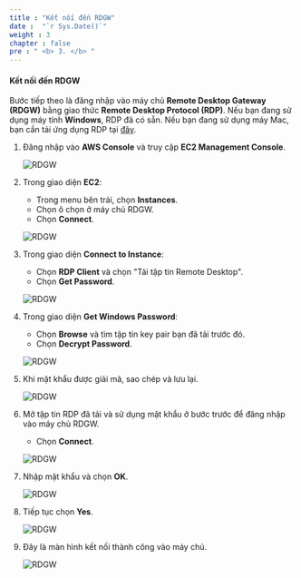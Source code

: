```yaml
---
title : "Kết nối đến RDGW"
date :  "`r Sys.Date()`" 
weight : 3
chapter : false
pre : " <b> 3. </b> "
---
```


#### Kết nối đến RDGW

Bước tiếp theo là đăng nhập vào máy chủ **Remote Desktop Gateway (RDGW)** bằng giao thức **Remote Desktop Protocol (RDP)**. Nếu bạn đang sử dụng máy tính **Windows**, RDP đã có sẵn. Nếu bạn đang sử dụng máy Mac, bạn cần tải ứng dụng RDP tại [đây](https://docs.microsoft.com/en-us/windows-server/remote/remote-desktop-services/clients/remote-desktop-mac).

1. Đăng nhập vào **AWS Console** và truy cập **EC2 Management Console**.

   ![RDGW](/images/3-RDGW/0001.png?width=90pc)

2. Trong giao diện **EC2**:

   - Trong menu bên trái, chọn **Instances**.
   - Chọn ô chọn ở máy chủ RDGW.
   - Chọn **Connect**.

   ![RDGW](/images/3-RDGW/0002.png?width=90pc)

3. Trong giao diện **Connect to Instance**:

   - Chọn **RDP Client** và chọn "Tải tập tin Remote Desktop".
   - Chọn **Get Password**.

   ![RDGW](/images/3-RDGW/0003.png?width=90pc)

4. Trong giao diện **Get Windows Password**:

   - Chọn **Browse** và tìm tập tin key pair bạn đã tải trước đó.
   - Chọn **Decrypt Password**.

   ![RDGW](/images/3-RDGW/0004.png?width=90pc)

5. Khi mật khẩu được giải mã, sao chép và lưu lại.

   ![RDGW](/images/3-RDGW/0005.png?width=90pc)

6. Mở tập tin RDP đã tải và sử dụng mật khẩu ở bước trước để đăng nhập vào máy chủ RDGW.

   - Chọn **Connect**.

   ![RDGW](/images/3-RDGW/0006.png?featherlight=false&width=90pc)

7. Nhập mật khẩu và chọn **OK**.

   ![RDGW](/images/3-RDGW/0007.png?featherlight=false&width=90pc)

8. Tiếp tục chọn **Yes**.

   ![RDGW](/images/3-RDGW/0008.png?featherlight=false&width=90pc)

9. Đây là màn hình kết nối thành công vào máy chủ.

   ![RDGW](/images/3-RDGW/0009.png?featherlight=false&width=90pc)




